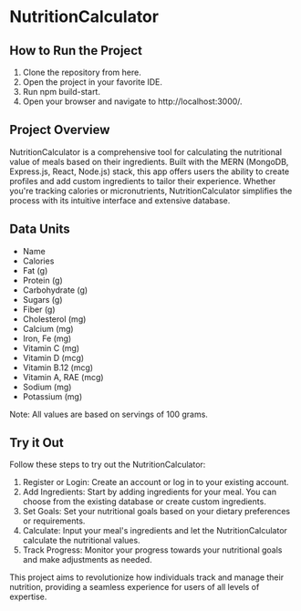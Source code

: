 # NutritionCalculator

## How to Run the Project

1. Clone the repository from here.
2. Open the project in your favorite IDE.
3. Run npm build-start.
4. Open your browser and navigate to http://localhost:3000/.

## Project Overview
NutritionCalculator is a comprehensive tool for calculating the nutritional value of meals based on their ingredients. Built with the MERN (MongoDB, Express.js, React, Node.js) stack, this app offers users the ability to create profiles and add custom ingredients to tailor their experience. Whether you're tracking calories or micronutrients, NutritionCalculator simplifies the process with its intuitive interface and extensive database.

## Data Units
- Name
- Calories
- Fat (g)
- Protein (g)
- Carbohydrate (g)
- Sugars (g)
- Fiber (g)
- Cholesterol (mg)
- Calcium (mg)
- Iron, Fe (mg)
- Vitamin C (mg)
- Vitamin D (mcg)
- Vitamin B.12 (mcg)
- Vitamin A, RAE (mcg)
- Sodium (mg)
- Potassium (mg)

Note: All values are based on servings of 100 grams.

## Try it Out
Follow these steps to try out the NutritionCalculator:

1. Register or Login: Create an account or log in to your existing account.
2. Add Ingredients: Start by adding ingredients for your meal. You can choose from the existing database or create custom ingredients.
3. Set Goals: Set your nutritional goals based on your dietary preferences or requirements.
4. Calculate: Input your meal's ingredients and let the NutritionCalculator calculate the nutritional values.
5. Track Progress: Monitor your progress towards your nutritional goals and make adjustments as needed.

This project aims to revolutionize how individuals track and manage their nutrition, providing a seamless experience for users of all levels of expertise.
